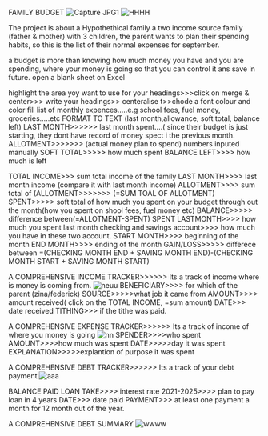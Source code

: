 FAMILY BUDGET
![Capture JPG1](https://user-images.githubusercontent.com/105529012/184370532-13d9e6f9-a5e2-4c50-8ba4-f53a27254bfa.JPG)
![HHHH](https://user-images.githubusercontent.com/105529012/184372092-a419db04-ae44-44ce-9652-e1e4e72da76f.JPG)


The project is about a Hypothethical family a two income source family (father & mother) with 3 children, the parent wants to plan their spending habits, so this is the list of their normal expenses for september.

a budget is more than knowing how much money you have and you are spending, where your money is going so that you can control it ans save in future.
 open a blank sheet on Excel
 
 highlight the area yoy want to use for your headings>>>click on merge & center>>> write your headings>> centeralise t>>chode a font colour and color fill
 list of monthly expences.....e.g school fees, fuel money, groceries.....etc
FORMAT TO TEXT (last month,allowance, soft total, balance left)
LAST MONTH>>>>>> last month spent....( since their budget is just starting, they dont have record of money spect i the previous month.
ALLOTMENT>>>>>>> (actual money plan to spend) numbers inputed manually 
SOFT TOTAL>>>>> how much spent
BALANCE LEFT>>>> how much is left

TOTAL INCOME>>>  sum total income of the family
LAST MONTH>>>> last month income (compare it with last month income)
ALLOTMENT>>>> sum total of (ALLOTMENT>>>>>>> (=SUM TOAL OF ALLOTMENT)
SPENT>>>>> soft total of how much you spent on your budget through out the month(how you spent on shool fees, fuel money etc)
BALANCE>>>>> difference between(=ALLOTMENT-SPENT)
SPENT LASTMONTH>>>> how much you spent last month
checking and savings account>>>> how much you have in these two account.
START MONTH>>>> beginning of the month
END MONTH>>>> ending of the month
GAIN/LOSS>>>>> differece between =(CHECKING MONTH END + SAVING MONTH END)-(CHECKING MONTH START + SAVING MONTH START)

 A COMPREHENSIVE INCOME TRACKER>>>>>> Its a track of income where is money is coming from.
![neuu](https://user-images.githubusercontent.com/105529012/184376066-3653bcf5-7ad1-4a1c-bfaf-906c13e3cf71.JPG)
BENEFICIARY>>>> for which of the parent (zina/federick)
SOURCE>>>>>what job it came from
AMOUNT>>>> amount received( click on the TOTAL INCOME, =sum amount)
DATE>>> date received
TITHING>>> if  the tithe was paid.

A COMPREHENSIVE EXPENSE TRACKER>>>>>> Its a track of income of where you money is going
![nn](https://user-images.githubusercontent.com/105529012/184377587-eff3af93-b731-4cda-9ada-62095166bc61.JPG)
SPENDER>>>>who spent
AMOUNT>>>>how much was spent
DATE>>>>>day it was spent
EXPLANATION>>>>>explantion of purpose it was spent

 A COMPREHENSIVE DEBT TRACKER>>>>>> Its a track of your debt payment
![aaa](https://user-images.githubusercontent.com/105529012/184379533-0f470d57-53df-4d6c-b1bd-d54d4fb0e4fd.JPG)

BALANCE PAID
LOAN TAKE>>>> interest rate
2021-2025>>>> plan to pay loan in 4 years
DATE>>> date paid
PAYMENT>>> at least one payment a month for 12 month out of the year.

A COMPREHENSIVE DEBT SUMMARY
![wwww](https://user-images.githubusercontent.com/105529012/184380499-06e16643-022e-407d-b88c-8529877f0896.JPG)
